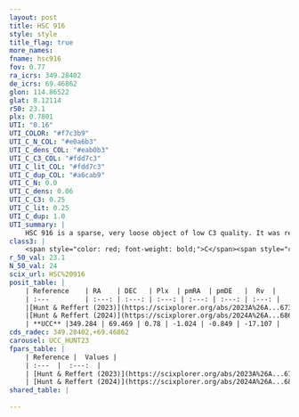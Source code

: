 ```yaml
---
layout: post
title: HSC 916
style: style
title_flag: true
more_names: 
fname: hsc916
fov: 0.77
ra_icrs: 349.28402
de_icrs: 69.46862
glon: 114.86522
glat: 8.12114
r50: 23.1
plx: 0.7801
UTI: "0.16"
UTI_COLOR: "#f7c3b9"
UTI_C_N_COL: "#e0a6b3"
UTI_C_dens_COL: "#eab0b3"
UTI_C_C3_COL: "#fdd7c3"
UTI_C_lit_COL: "#fdd7c3"
UTI_C_dup_COL: "#a6cab9"
UTI_C_N: 0.0
UTI_C_dens: 0.06
UTI_C_C3: 0.25
UTI_C_lit: 0.25
UTI_C_dup: 1.0
UTI_summary: |
    HSC 916 is a sparse, very loose object of low C3 quality. It was recently reported in the literature.<br><br><span style="color: #99180f; font-weight: bold;">Warning: </span>contains less than 25 stars with <i>P>0.5</i> estimated.
class3: |
    <span style="color: red; font-weight: bold;">C</span><span style="color: red; font-weight: bold;">C</span>
r_50_val: 23.1
N_50_val: 24
scix_url: HSC%20916
posit_table: |
    | Reference    | RA    | DEC   | Plx  | pmRA  | pmDE   |  Rv  |
    | :---         | :---: | :---: | :---: | :---: | :---: | :---: |
    |[Hunt & Reffert (2023)](https://scixplorer.org/abs/2023A%26A...673A.114H) | 349.326 | 69.507 | 0.77 | -0.994 | -0.84 | -17.089 |
    |[Hunt & Reffert (2024)](https://scixplorer.org/abs/2024A%26A...686A..42H) | 349.326 | 69.507 | 0.77 | -0.994 | -0.84 | -17.089 |
    | **UCC** |349.284 | 69.469 | 0.78 | -1.024 | -0.849 | -17.107 | 
cds_radec: 349.28402,+69.46862
carousel: UCC_HUNT23
fpars_table: |
    | Reference |  Values |
    | :---  |  :---:  |
    | [Hunt & Reffert (2023)](https://scixplorer.org/abs/2023A%26A...673A.114H) | `AV50=2.487, diffAV50=1.21, MOD50=10.452, logAge50=8.026` |
    | [Hunt & Reffert (2024)](https://scixplorer.org/abs/2024A%26A...686A..42H) | `MassJ=85.8977` |
shared_table: |
    
---
```

